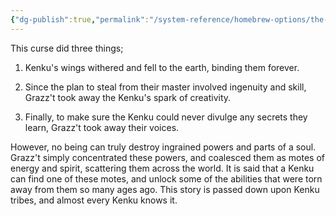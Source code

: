```yaml
---
{"dg-publish":true,"permalink":"/system-reference/homebrew-options/the-curse-of-the-kenku/","dgHomeLink":false,"dgPassFrontmatter":true}
---
```


This curse did three things;

1. Kenku's wings withered and fell to the earth, binding them forever.
    
2. Since the plan to steal from their master involved ingenuity and skill, Grazz't took away the Kenku's spark of creativity.
    
3. Finally, to make sure the Kenku could never divulge any secrets they learn, Grazz't took away their voices.

However, no being can truly destroy ingrained powers and parts of a soul. Grazz't simply concentrated these powers, and coalesced them as motes of energy and spirit, scattering them across the world. It is said that a Kenku can find one of these motes, and unlock some of the abilities that were torn away from them so many ages ago. This story is passed down upon Kenku tribes, and almost every Kenku knows it.

<!--[[Gifts of the Motes]]-->

